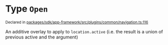 # Type `Open`
<sub>Declared in [packages/sdk/app-framework/src/plugins/common/navigation.ts:116](https://github.com/dxos/dxos/blob/175437b91/packages/sdk/app-framework/src/plugins/common/navigation.ts#L116)</sub>


An additive overlay to apply to  `location.active`  (i.e. the result is a union of previous active and the argument)



